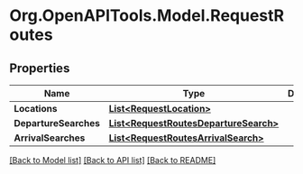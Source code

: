 
# Org.OpenAPITools.Model.RequestRoutes

## Properties

Name | Type | Description | Notes
------------ | ------------- | ------------- | -------------
**Locations** | [**List&lt;RequestLocation&gt;**](RequestLocation.md) |  | 
**DepartureSearches** | [**List&lt;RequestRoutesDepartureSearch&gt;**](RequestRoutesDepartureSearch.md) |  | [optional] 
**ArrivalSearches** | [**List&lt;RequestRoutesArrivalSearch&gt;**](RequestRoutesArrivalSearch.md) |  | [optional] 

[[Back to Model list]](../README.md#documentation-for-models)
[[Back to API list]](../README.md#documentation-for-api-endpoints)
[[Back to README]](../README.md)

